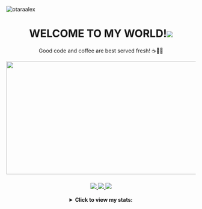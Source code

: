 <p align="left"> <img src="https://komarev.com/ghpvc/?username=otaraalex&label=Profile%20views&color=0e75b6&style=flat"
        alt="otaraalex" /> </p>

<h1 align="center">WELCOME TO MY WORLD!<img src="htps://raw.githubusercontent.com/ABSphreak/ABSphreak/master/gifs/Hi.gif" /></h1>

<p align="center">Good code and coffee are best served fresh! ☕👩‍💻</p>

<!---<div align="center">
    <img src="https://media1.giphy.com/media/wLNuW1tCKRiPmDV5Y4/giphy.gif?cid=ecf05e47od7dyactuj4ihqovl2roz30ilug6vvjag8w7sw9p&rid=giphy.gif&ct=g"
        width="600" height="300" />
</div> -->

<div align="center">
  <img src="https://media.giphy.com/media/qgQUggAC3Pfv687qPC/giphy.gif" width="600" height="300"/>
</div>

<h3 align="center">
    <a href="https://www.alexotara.com">
        <img src="https://img.shields.io/badge/PORTFOLIO-blue?style=for-the-badge">
    </a>
    <a href="https://blog.alexotara.com">
        <img src="https://img.shields.io/badge/BLOG-green?style=for-the-badge">
    </a>
    <a href="mailto:mbechealex61@gmail.com">
        <img src="https://img.shields.io/badge/EMAIL-red?style=for-the-badge">
    </a>
</h3>

<!-----

[![Alex Otara's Holopin board](https://holopin.me/otaraalex)](https://holopin.io/@otaraalex)-->

<details align="center">
    <summary><b>Click to view my stats:</b></summary>
    <img height="180em" alt="Alex's GitHub Stats"
        src="https://github-readme-stats.vercel.app/api?username=OtaraAlex&show_icons=true&include_all_commits=true&count_private=true&theme=transparent&hide_border=true">
    <img height="180em" alt="Alex's Top Languages"
        src="https://github-readme-stats.vercel.app/api/top-langs?username=OtaraAlex&layout=compact&theme=transparent&hide_border=true&count_private=true">
</details>
